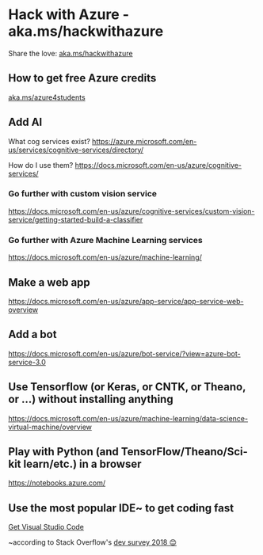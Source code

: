 # Hack with Azure - aka.ms/hackwithazure
Share the love: [aka.ms/hackwithazure](https://aka.ms/hackwithazure)

## How to get free Azure credits
[aka.ms/azure4students](https://aka.ms/azure4students)

## Add AI
What cog services exist? https://azure.microsoft.com/en-us/services/cognitive-services/directory/ 

How do I use them? https://docs.microsoft.com/en-us/azure/cognitive-services/

### Go further with custom vision service
https://docs.microsoft.com/en-us/azure/cognitive-services/custom-vision-service/getting-started-build-a-classifier

### Go further with Azure Machine Learning services
https://docs.microsoft.com/en-us/azure/machine-learning/

## Make a web app
https://docs.microsoft.com/en-us/azure/app-service/app-service-web-overview

## Add a bot
https://docs.microsoft.com/en-us/azure/bot-service/?view=azure-bot-service-3.0

## Use Tensorflow (or Keras, or CNTK, or Theano, or ...) without installing anything
https://docs.microsoft.com/en-us/azure/machine-learning/data-science-virtual-machine/overview

## Play with Python (and TensorFlow/Theano/Sci-kit learn/etc.) in a browser
https://notebooks.azure.com/

## Use the most popular IDE~ to get coding fast
[Get Visual Studio Code](https://code.visualstudio.com/?wt.mc_id=DX_841432)

~according to Stack Overflow's [dev survey 2018 😊](https://insights.stackoverflow.com/survey/2018/#technology-most-popular-development-environments)

